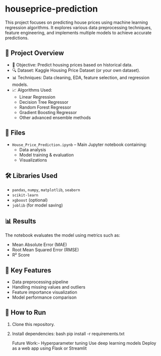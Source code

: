 # houseprice-prediction
This project focuses on predicting house prices using machine learning regression algorithms. It explores various data preprocessing techniques, feature engineering, and implements multiple models to achieve accurate predictions.

## 📂 Project Overview

- 📌 Objective: Predict housing prices based on historical data.
- 🔍 Dataset: Kaggle Housing Price Dataset (or your own dataset).
- 📊 Techniques: Data cleaning, EDA, feature selection, and regression models.
- 📈 Algorithms Used:
  - Linear Regression
  - Decision Tree Regressor
  - Random Forest Regressor
  - Gradient Boosting Regressor
  - Other advanced ensemble methods

## 📁 Files

- `House_Price_Prediction.ipynb` – Main Jupyter notebook containing:
  - Data analysis
  - Model training & evaluation
  - Visualizations

## 🛠️ Libraries Used

- `pandas`, `numpy`, `matplotlib`, `seaborn`
- `scikit-learn`
- `xgboost` (optional)
- `joblib` (for model saving)

## 📊 Results

The notebook evaluates the model using metrics such as:
- Mean Absolute Error (MAE)
- Root Mean Squared Error (RMSE)
- R² Score

## 🧠 Key Features

- Data preprocessing pipeline
- Handling missing values and outliers
- Feature importance visualization
- Model performance comparison

## 🚀 How to Run

1. Clone this repository.
2. Install dependencies:
   bash
   pip install -r requirements.txt

   Future Work:-
Hyperparameter tuning
Use deep learning models
Deploy as a web app using Flask or Streamlit
